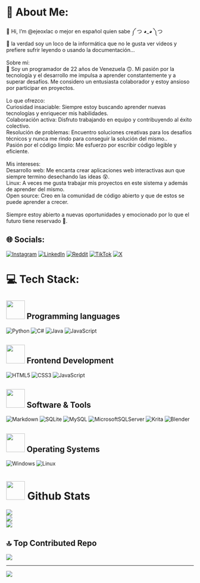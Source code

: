 # 💫 About Me:
👋 Hi, I’m @ejeoxlac o mejor en español quien sabe ༼ つ ◕_◕ ༽つ<br>👀 la verdad soy un loco de la informática que no le gusta ver videos y prefiere sufrir leyendo o usando la documentación...<br><br>Sobre mí:<br>👋 Soy un programador de 22 años de Venezuela 🙃. Mi pasión por la tecnología y el desarrollo me impulsa a aprender constantemente y a superar desafíos. Me considero un entusiasta colaborador y estoy ansioso por participar en proyectos.<br><br>Lo que ofrezco:<br>Curiosidad insaciable: Siempre estoy buscando aprender nuevas tecnologías y enriquecer mis habilidades.<br>Colaboración activa: Disfruto trabajando en equipo y contribuyendo al éxito colectivo.<br>Resolución de problemas: Encuentro soluciones creativas para los desafíos técnicos y nunca me rindo para conseguir la solución del mismo..<br>Pasión por el código limpio: Me esfuerzo por escribir código legible y eficiente.<br><br>Mis intereses:<br>Desarrollo web: Me encanta crear aplicaciones web interactivas aun que siempre termino desechando las ideas 😵.<br>Linux: A veces me gusta trabajar mis proyectos en este sistema y además de aprender del mismo.<br>Open source: Creo en la comunidad de código abierto y que de estos se puede aprender a crecer.<br><br>Siempre estoy abierto a nuevas oportunidades y emocionado por lo que el futuro tiene reservado 🚀.

## 🌐 Socials:
[![Instagram](https://img.shields.io/badge/Instagram-%23E4405F.svg?logo=Instagram&logoColor=white)](https://instagram.com/ejeoxlac) [![LinkedIn](https://img.shields.io/badge/LinkedIn-%230077B5.svg?logo=linkedin&logoColor=white)](https://linkedin.com/in/ejeoxlac) [![Reddit](https://img.shields.io/badge/Reddit-%23FF4500.svg?logo=Reddit&logoColor=white)](https://reddit.com/user/Ejeoxlac) [![TikTok](https://img.shields.io/badge/TikTok-%23000000.svg?logo=TikTok&logoColor=white)](https://tiktok.com/@ejeoxlac) [![X](https://img.shields.io/badge/X-black.svg?logo=X&logoColor=white)](https://x.com/ejeoxlac) 

# 💻 Tech Stack:

## <picture> <img src = "https://github.com/7oSkaaa/7oSkaaa/blob/main/Images/Programming_Languages.gif?raw=true" width = 50px>  </picture> Programming languages

![Python](https://img.shields.io/badge/python-3670A0?style=for-the-badge&logo=python&logoColor=ffdd54) ![C#](https://img.shields.io/badge/c%23-%23239120.svg?style=for-the-badge&logo=csharp&logoColor=white) ![Java](https://img.shields.io/badge/java-%23ED8B00.svg?style=for-the-badge&logo=openjdk&logoColor=white) ![JavaScript](https://img.shields.io/badge/javascript-%23323330.svg?style=for-the-badge&logo=javascript&logoColor=%23F7DF1E)

## <picture> <img src = "https://github.com/7oSkaaa/7oSkaaa/blob/main/Images/Front_End.gif?raw=true" width = 50px>  </picture> Frontend Development

![HTML5](https://img.shields.io/badge/html5-%23E34F26.svg?style=for-the-badge&logo=html5&logoColor=white) ![CSS3](https://img.shields.io/badge/css3-%231572B6.svg?style=for-the-badge&logo=css3&logoColor=white) ![JavaScript](https://img.shields.io/badge/javascript-%23323330.svg?style=for-the-badge&logo=javascript&logoColor=%23F7DF1E)

## <picture> <img src = "https://github.com/7oSkaaa/7oSkaaa/blob/main/Images/Software_Tools.gif?raw=true" width = 50px>  </picture> Software & Tools

![Markdown](https://img.shields.io/badge/markdown-%23000000.svg?style=for-the-badge&logo=markdown&logoColor=white) ![SQLite](https://img.shields.io/badge/sqlite-%2307405e.svg?style=for-the-badge&logo=sqlite&logoColor=white) ![MySQL](https://img.shields.io/badge/mysql-%2300000f.svg?style=for-the-badge&logo=mysql&logoColor=white) ![MicrosoftSQLServer](https://img.shields.io/badge/Microsoft%20SQL%20Server-CC2927?style=for-the-badge&logo=microsoft%20sql%20server&logoColor=white) ![Krita](https://img.shields.io/badge/Krita-203759?style=for-the-badge&logo=krita&logoColor=EEF37B) ![Blender](https://img.shields.io/badge/blender-%23F5792A.svg?style=for-the-badge&logo=blender&logoColor=white)

## <picture> <img src = "https://github.com/7oSkaaa/7oSkaaa/blob/main/Images/OS.gif?raw=true" width = 50px>  </picture> Operating Systems

![Windows](https://img.shields.io/badge/Windows-0078D6?style=for-the-badge&logo=windows&logoColor=white) ![Linux](https://img.shields.io/badge/Linux-FCC624?style=for-the-badge&logo=linux&logoColor=black)

# <picture> <img src = "https://github.com/7oSkaaa/7oSkaaa/blob/main/Images/Statistics.gif?raw=true" width = 50px>  </picture> Github Stats
![](https://github-readme-stats.vercel.app/api?username=Ejeoxlac&theme=synthwave&hide_border=false&include_all_commits=false&count_private=true)<br/>
![](https://github-readme-streak-stats.herokuapp.com/?user=Ejeoxlac&theme=synthwave&hide_border=false)<br/>
![](https://github-readme-stats.vercel.app/api/top-langs/?username=Ejeoxlac&theme=synthwave&hide_border=false&include_all_commits=false&count_private=true&layout=compact)

## 🔝 Top Contributed Repo
![](https://github-contributor-stats.vercel.app/api?username=Ejeoxlac&limit=5&theme=synthwave&combine_all_yearly_contributions=true)

---
[![](https://visitcount.itsvg.in/api?id=Ejeoxlac&icon=0&color=1)](https://visitcount.itsvg.in)

<!-- Proudly created with GPRM ( https://gprm.itsvg.in ) -->
